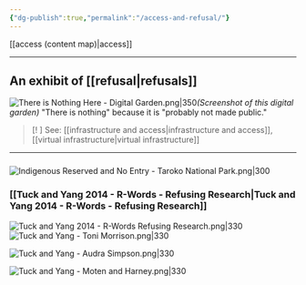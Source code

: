 ```yaml
---
{"dg-publish":true,"permalink":"/access-and-refusal/"}
---
```


[[access (content map)\|access]]


---
## An exhibit of [[refusal\|refusals]]
![There is Nothing Here - Digital Garden.png|350](/img/user/There%20is%20Nothing%20Here%20-%20Digital%20Garden.png)*(Screenshot of this digital garden)*
"There is nothing" because it is "probably not made public."

> [! ] See: [[infrastructure and access\|infrastructure and access]], [[virtual infrastructure\|virtual infrastructure]]


---
###

![Indigenous Reserved and No Entry - Taroko National Park.png|300](/img/user/Indigenous%20Reserved%20and%20No%20Entry%20-%20Taroko%20National%20Park.png)

### [[Tuck and Yang 2014 - R-Words - Refusing Research\|Tuck and Yang 2014 - R-Words - Refusing Research]]

![Tuck and Yang 2014 - R-Words Refusing Research.png|330](/img/user/Tuck%20and%20Yang%202014%20-%20R-Words%20Refusing%20Research.png)
![Tuck and Yang - Toni Morrison.png|330](/img/user/Tuck%20and%20Yang%20-%20Toni%20Morrison.png)

![Tuck and Yang - Audra Simpson.png|330](/img/user/Tuck%20and%20Yang%20-%20Audra%20Simpson.png)

![Tuck and Yang - Moten and Harney.png|330](/img/user/Tuck%20and%20Yang%20-%20Moten%20and%20Harney.png)


